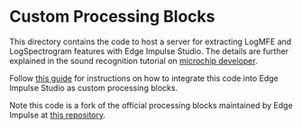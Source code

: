 # Custom Processing Blocks
This directory contains the code to host a server for extracting LogMFE and LogSpectrogram features with Edge Impulse Studio. The details are further explained in the sound recognition tutorial on [microchip developer](https://microchipdeveloper.com/machine-learning:soundrecognition-with-edge-impulse).

Follow [this guide](https://docs.edgeimpulse.com/docs/custom-blocks) for instructions on how to integrate this code into Edge Impulse Studio as custom processing blocks.

Note this code is a fork of the official processing blocks maintained by Edge Impulse at [this repository](https://github.com/edgeimpulse/processing-blocks).
